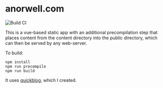 # anorwell.com

![Build CI](https://github.com/ANorwell/website/workflows/Build%20CI/badge.svg)

This is a vue-based static app with an additional precompilation step that places content from the content directory into the public directory, which can then be served by any web-server.

To build:

```
npm install
npm run precompile
npm run build
```

It uses [quickblog](https://github.com/anorwell/quickblog), which I created.

